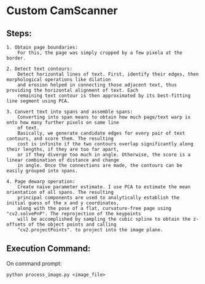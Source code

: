 

Custom CamScanner
=====================

## Steps:

	1. Obtain page boundaries:
		For this, the page was simply cropped by a few pixela at the border.
		
	2. Detect text contours:
		Detect horizontal lines of text. First, identify their edges, then morphological operations like dilation 
		and erosion helped in connecting those adjacent text, thus providing the horizontal alignment of text. Each 
		remaining text contour is then approximated by its best-fitting line segment using PCA.
		
	3. Convert text into spans and assemble spans:
		Converting into span means to obtain how much page/text warp is onto how many further pixels on same line 
		of text.
		Basically, we generate candidate edges for every pair of text contours, and score them. The resulting 
		cost is infinite if the two contours overlap significantly along their lengths, if they are too far apart, 
		or if they diverge too much in angle. Otherwise, the score is a linear combination of distance and change 
		in angle. Once the connections are made, the contours can be easily grouped into spans.
		
	4. Page dewarp operation:
		Create naïve parameter estimate. I use PCA to estimate the mean orientation of all spans. The resulting
		principal components are used to analytically establish the initial guess of the x and y coordinates, 
		along with the pose of a flat, curvature-free page using "cv2.solvePnP". The reprojection of the keypoints 
		will be accomplished by sampling the cubic spline to obtain the z-offsets of the object points and calling 
		"cv2.projectPoints". to project into the image plane.


## Execution Command:

On command prompt:

`python process_image.py <image_file>`

